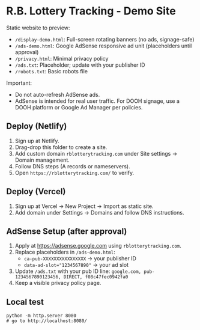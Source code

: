 # R.B. Lottery Tracking - Demo Site

Static website to preview:
- `/display-demo.html`: Full-screen rotating banners (no ads, signage-safe)
- `/ads-demo.html`: Google AdSense responsive ad unit (placeholders until approval)
- `/privacy.html`: Minimal privacy policy
- `/ads.txt`: Placeholder; update with your publisher ID
- `/robots.txt`: Basic robots file

Important:
- Do not auto-refresh AdSense ads.
- AdSense is intended for real user traffic. For DOOH signage, use a DOOH platform or Google Ad Manager per policies.

## Deploy (Netlify)
1. Sign up at Netlify.
2. Drag-drop this folder to create a site.
3. Add custom domain `rblotterytracking.com` under Site settings -> Domain management.
4. Follow DNS steps (A records or nameservers).
5. Open `https://rblotterytracking.com/` to verify.

## Deploy (Vercel)
1. Sign up at Vercel -> New Project -> Import as static site.
2. Add domain under Settings -> Domains and follow DNS instructions.

## AdSense Setup (after approval)
1. Apply at https://adsense.google.com using `rblotterytracking.com`.
2. Replace placeholders in `/ads-demo.html`:
   - `ca-pub-XXXXXXXXXXXXXXXX` -> your publisher ID
   - `data-ad-slot="1234567890"` -> your ad slot
3. Update `/ads.txt` with your pub ID line:
   `google.com, pub-1234567890123456, DIRECT, f08c47fec0942fa0`
4. Keep a visible privacy policy page.

## Local test
```
python -m http.server 8080
# go to http://localhost:8080/
```
